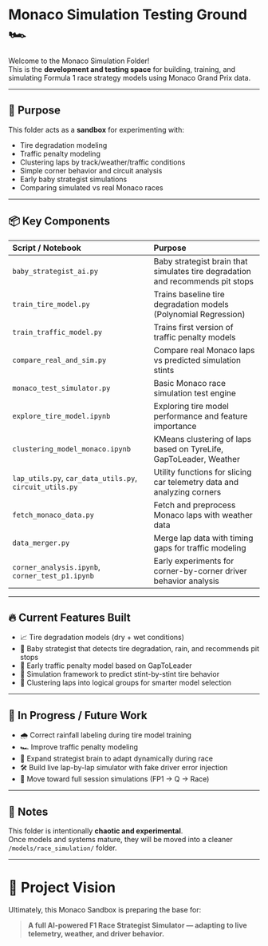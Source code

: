 # Monaco Simulation Testing Ground 🏎️

Welcome to the Monaco Simulation Folder!  
This is the **development and testing space** for building, training, and simulating Formula 1 race strategy models using Monaco Grand Prix data.

---

## 🎯 Purpose

This folder acts as a **sandbox** for experimenting with:

- Tire degradation modeling
- Traffic penalty modeling
- Clustering laps by track/weather/traffic conditions
- Simple corner behavior and circuit analysis
- Early baby strategist simulations
- Comparing simulated vs real Monaco races

---

## 📦 Key Components

| Script / Notebook | Purpose |
|:---|:---|
| `baby_strategist_ai.py` | Baby strategist brain that simulates tire degradation and recommends pit stops |
| `train_tire_model.py` | Trains baseline tire degradation models (Polynomial Regression) |
| `train_traffic_model.py` | Trains first version of traffic penalty models |
| `compare_real_and_sim.py` | Compare real Monaco laps vs predicted simulation stints |
| `monaco_test_simulator.py` | Basic Monaco race simulation test engine |
| `explore_tire_model.ipynb` | Exploring tire model performance and feature importance |
| `clustering_model_monaco.ipynb` | KMeans clustering of laps based on TyreLife, GapToLeader, Weather |
| `lap_utils.py`, `car_data_utils.py`, `circuit_utils.py` | Utility functions for slicing car telemetry data and analyzing corners |
| `fetch_monaco_data.py` | Fetch and preprocess Monaco laps with weather data |
| `data_merger.py` | Merge lap data with timing gaps for traffic modeling |
| `corner_analysis.ipynb`, `corner_test_p1.ipynb` | Early experiments for corner-by-corner driver behavior analysis |

---

## 🔥 Current Features Built

- 📈 Tire degradation models (dry + wet conditions)
- 🧠 Baby strategist that detects tire degradation, rain, and recommends pit stops
- 🚥 Early traffic penalty model based on GapToLeader
- 🏁 Simulation framework to predict stint-by-stint tire behavior
- 🛞 Clustering laps into logical groups for smarter model selection

---

## 🚧 In Progress / Future Work

- 🌧️ Correct rainfall labeling during tire model training
- 🏎️ Improve traffic penalty modeling
- 🧠 Expand strategist brain to adapt dynamically during race
- 🛠️ Build live lap-by-lap simulator with fake driver error injection
- 🏁 Move toward full session simulations (FP1 → Q → Race)

---

## 🧹 Notes

This folder is intentionally **chaotic and experimental**.  
Once models and systems mature, they will be moved into a cleaner `/models/race_simulation/` folder.

---

# 🏁 Project Vision

Ultimately, this Monaco Sandbox is preparing the base for:

> **A full AI-powered F1 Race Strategist Simulator — adapting to live telemetry, weather, and driver behavior.**
